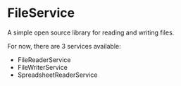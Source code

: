 # FileService

A simple open source library for reading and writing files. 

For now, there are 3 services available: 

- FileReaderService
- FileWriterService
- SpreadsheetReaderService
